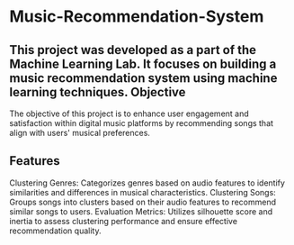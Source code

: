 # Music-Recommendation-System
This project was developed as a part of the Machine Learning Lab. It focuses on building a music recommendation system using machine learning techniques.
Objective
------------
The objective of this project is to enhance user engagement and satisfaction within digital music platforms by recommending songs that align with users' musical preferences.

Features
-------------
Clustering Genres: Categorizes genres based on audio features to identify similarities and differences in musical characteristics.
Clustering Songs: Groups songs into clusters based on their audio features to recommend similar songs to users.
Evaluation Metrics: Utilizes silhouette score and inertia to assess clustering performance and ensure effective recommendation quality.
